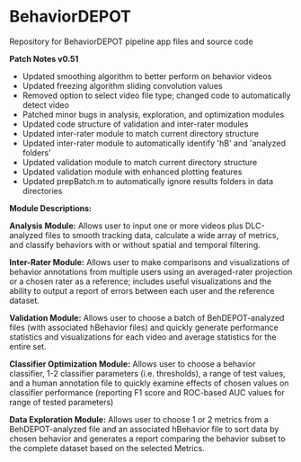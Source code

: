 # BehaviorDEPOT
Repository for BehaviorDEPOT pipeline app files and source code

**Patch Notes v0.51**
- Updated smoothing algorithm to better perform on behavior videos
- Updated freezing algorithm sliding convolution values
- Removed option to select video file type; changed code to automatically detect video
- Patched minor bugs in analysis, exploration, and optimization modules
- Updated code structure of validation and inter-rater modules
- Updated inter-rater module to match current directory structure
- Updated inter-rater module to automatically identify 'hB' and 'analyzed folders'
- Updated validation module to match current directory structure
- Updated validation module with enhanced plotting features
- Updated prepBatch.m to automatically ignore results folders in data directories


**Module Descriptions:**

**Analysis Module:** Allows user to input one or more videos plus DLC-analyzed files to smooth tracking data, calculate a wide array of metrics, and classify behaviors with or without spatial and temporal filtering.

**Inter-Rater Module:** Allows user to make comparisons and visualizations of behavior annotations from multiple users using an averaged-rater projection or a chosen rater as a reference; includes useful visualizations and the ability to output a report of errors between each user and the reference dataset.

**Validation Module:** Allows user to choose a batch of BehDEPOT-analyzed files (with associated hBehavior files) and quickly generate performance statistics and visualizations for each video and average statistics for the entire set.

**Classifier Optimization Module:** Allows user to choose a behavior classifier, 1-2 classifier parameters (i.e. thresholds), a range of test values, and a human annotation file to quickly examine effects of chosen values on classifier performance (reporting F1 score and ROC-based AUC values for range of tested parameters)

**Data Exploration Module:** Allows user to choose 1 or 2 metrics from a BehDEPOT-analyzed file and an associated hBehavior file to sort data by chosen behavior and generates a report comparing the behavior subset to the complete dataset based on the selected Metrics. 
